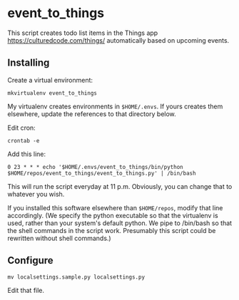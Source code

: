 # event_to_things

This script creates todo list items in the Things app
<https://culturedcode.com/things/> automatically based on upcoming events.

## Installing

Create a virtual environment:

    mkvirtualenv event_to_things

My virtualenv creates environments in `$HOME/.envs`. If yours creates them
elsewhere, update the references to that directory below.

Edit cron:

    crontab -e

Add this line:

    0 23 * * * echo '$HOME/.envs/event_to_things/bin/python $HOME/repos/event_to_things/event_to_things.py' | /bin/bash

This will run the script everyday at 11 p.m. Obviously, you can change that to
whatever you wish.

If you installed this software elsewhere than `$HOME/repos`, modify that
line accordingly. (We specify the python executable so that the virtualenv is
used, rather than your system's default python. We pipe to /bin/bash so
that the shell commands in the script work. Presumably this script
could be rewritten without shell commands.)

## Configure

    mv localsettings.sample.py localsettings.py

Edit that file.

